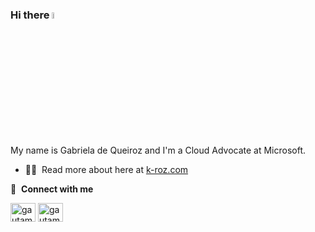 ### Hi there <img src="https://media.giphy.com/media/hvRJCLFzcasrR4ia7z/giphy.gif" width="5%">

My name is Gabriela de Queiroz and I'm a Cloud Advocate at Microsoft. 

- 👨‍💻 &nbsp;Read more about here at [k-roz.com](https://k-roz.com)

🔗 &nbsp;**Connect with me**
<p align="left">

<a href="https://twitter.com/gdequeiroz" target="blank"><img align="center" src="https://raw.githubusercontent.com/rahuldkjain/github-profile-readme-generator/master/src/images/icons/Social/twitter.svg" alt="gautamkrishnar" height="30" width="40" /></a>
<a href="https://linkedin.com/in/gabrieladequeiroz" target="blank"><img align="center" src="https://raw.githubusercontent.com/rahuldkjain/github-profile-readme-generator/master/src/images/icons/Social/linked-in-alt.svg" alt="gautamkrishnar" height="30" width="40" /></a>



<!---
gdequeiroz/gdequeiroz is a ✨ special ✨ repository because its `README.md` (this file) appears on your GitHub profile.
You can click the Preview link to take a look at your changes.
--->
